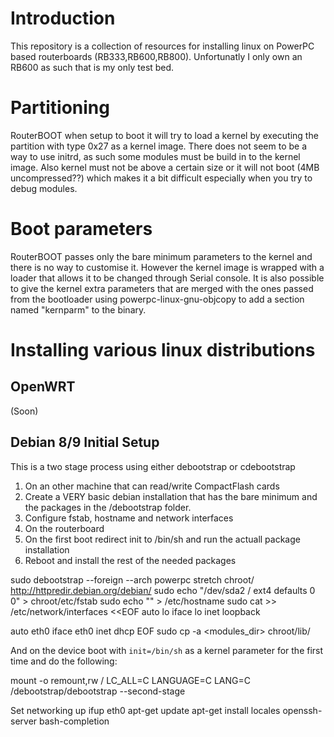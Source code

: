 # Introduction

This repository is a collection of resources for installing linux on PowerPC based routerboards (RB333,RB600,RB800).
Unfortunatly I only own an RB600 as such that is my only test bed.


# Partitioning

RouterBOOT when setup to boot it will try to load a kernel by executing the partition with type 0x27 as a kernel image.
There does not seem to be a way to use initrd, as such some modules must be build in to the kernel image.
Also kernel must not be above a certain size or it will not boot (4MB uncompressed??) which makes it a bit difficult especially when you try to debug modules.

# Boot parameters

RouterBOOT passes only the bare minimum parameters to the kernel and there is no way to customise it. However the kernel image is wrapped with a loader that allows it to be changed through Serial console.
It is also possible to give the kernel extra parameters that are merged with the ones passed from the bootloader using powerpc-linux-gnu-objcopy to add a section named "kernparm" to the binary.

# Installing various linux distributions

## OpenWRT 

(Soon)

## Debian 8/9 Initial Setup

This is a two stage process using either debootstrap or cdebootstrap

1. On an other machine that can read/write CompactFlash cards
  1. Create a VERY basic debian installation that has the bare minimum and the packages in the /debootstrap folder.
  2. Configure fstab, hostname and network interfaces
2. On the routerboard
  1. On the first boot redirect init to /bin/sh and run the actuall package installation
  2. Reboot and install the rest of the needed packages

sudo debootstrap --foreign --arch powerpc stretch chroot/ http://httpredir.debian.org/debian/
sudo echo "/dev/sda2 / ext4 defaults 0 0" > chroot/etc/fstab
sudo echo "<device-fqdn>" > /etc/hostname
sudo cat >> /etc/network/interfaces  <<EOF
auto lo
iface lo inet loopback

auto eth0
iface eth0 inet dhcp
EOF
sudo cp -a <modules_dir> chroot/lib/ 


And on the device boot with `init=/bin/sh` as a kernel parameter for the first time and do the following:

mount -o remount,rw /
LC_ALL=C LANGUAGE=C LANG=C /debootstrap/debootstrap --second-stage


Set networking up 
ifup eth0
apt-get update
apt-get install locales openssh-server bash-completion
